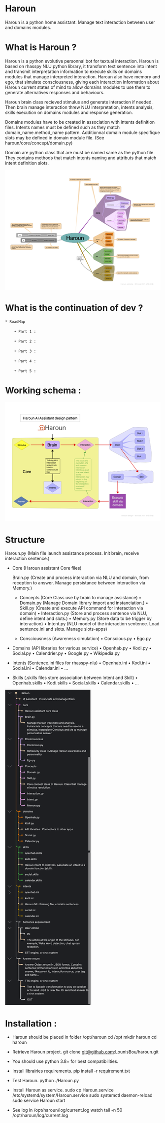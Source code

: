 # Haroun
Haroun is a python home assistant. Manage text interaction between user and domains modules.

# What is Haroun ?

Haroun is a python evolutive personnal bot for textual interaction.
Haroun is based on rhasspy NLU python library, it transform text sentence into intent and transmit interpretation information to execute skills on domains modules that manage interpreted interaction. Haroun also have memory and ego, that simulate consciousness, giving each interaction information about Haroun current states of mind to allow domains modules to use them to generate alternatives responses and behaviours.

Haroun brain class recieved stimulus and generate interaction if needed. Then brain manage interaction threw NLU interpretation, intents analysis, skills execution on domains modules and response generation.

Domains modules have to be created in association with intents definition files. Intents names must be defined such as they match domain_name.method_name pattern.
Additionnal domain module specifique slots may be defined in domain module file. (See haroun/core/concept/domain.py)

Domain are python class that are must be named same as the python file. They contains methods that match intents naming and attributs that match intent definition slots. 

![schema](docs/Haroun-schema.png)

# What is the continuation of dev ?

    * RoadMap
    
        • Part 1 :
            
        • Part 2 :
            
        • Part 3 : 
            
        • Part 4 : 
            
        • Part 5 :
            

# Working schema :

![design](docs/Haroun-design.png)

# Structure

Haroun.py (Main file launch assistance process. Init brain, receive interaction sentence.)

- Core (Haroun assistant Core files)

    Brain.py (Create and process interaction via NLU and domain, from reception to answer. Manage persistance between interaction via Memory.)
    
  - Concepts (Core Class use by brain to manage assistance)
    • Domain.py (Manage Domain library import and instanciation.)
    • Skill.py (Create and execute API command for interaction via domain)
    • Interaction.py (Store and process sentence via NLU, define intent and slots.)
    • Memory.py (Store data to be trigger by interaction)
    • Intent.py (NLU model of the interaction sentence. Load sentence.ini and slots. Manage slots-apps)
            
  - Consciousness (Awareness simulation)
    • Conscious.py
    • Ego.py
       
- Domains (API libraries for various service)
  • Openhab.py
  • Kodi.py
  • Social.py
  • Calendrier.py
  • Google.py
  • Wikipedia.py 
    
- Intents (Sentence.ini files for rhasspy-nlu)
  • Openhab.ini
  • Kodi.ini
  • Social.ini
  • Calendar.ini
  • ...
    
- Skills (.skills files store association between Intent and Skill)
  • Openhab.skills
  • Kodi.skills
  • Social.skills
  • Calendar.skills
  • ...
    
![structure](docs/Haroun-structure.png)

# Installation :

- Haroun should be placed in folder /opt/haroun
cd /opt
mkdir haroun
cd haroun

- Retrieve Haroun project.
git clone git@github.com:LounisBou/haroun.git

- You should use python 3.8+ for best compatibilities.

- Install librairies requirements.
pip install -r requirement.txt

- Test Haroun.
python ./Haroun.py

- Install Haroun as service.
sudo cp Haroun.service /etc/systemd/system/Haroun.service
sudo systemctl daemon-reload
sudo service Haroun start

- See log in /opt/haroun/log/current.log
watch tail -n 50 /opt/haroun/log/current.log


